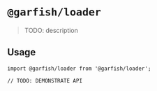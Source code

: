 # `@garfish/loader`

> TODO: description

## Usage

```
import @garfish/loader from '@garfish/loader';

// TODO: DEMONSTRATE API
```
